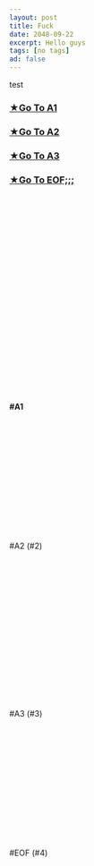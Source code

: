 ```yaml
---
layout: post
title: Fuck
date: 2048-09-22 
excerpt: Hello guys
tags: [no tags]
ad: false
---
```

test

### [★Go To A1](#1)  
### [★Go To A2](#2)  
### [★Go To A3](#3)  
### [★Go To EOF;;;](#4)  


<br>
<br>
<br>
<br>
<br>
<br>
<br>
<br>
<br>
<br>
<br>
<br>
<br>
<br>
<br>
<br>
<br>
<br>
<br>
<br>
<br>


<b id="#1">#A1</b>


<br>
<br>
<br>
<br>
<br>
<br>
<br>
<br>
<br>
<br>
<br>
<br>

#A2 (#2)


<br>
<br>
<br>
<br>
<br>
<br>
<br>
<br>
<br>
<br>
<br>
<br>
<br>
<br>
<br>

#A3 (#3)



<br>
<br>
<br>
<br>
<br>
<br>
<br>
<br>
<br>
<br>
<br>
<br>

#EOF (#4)

